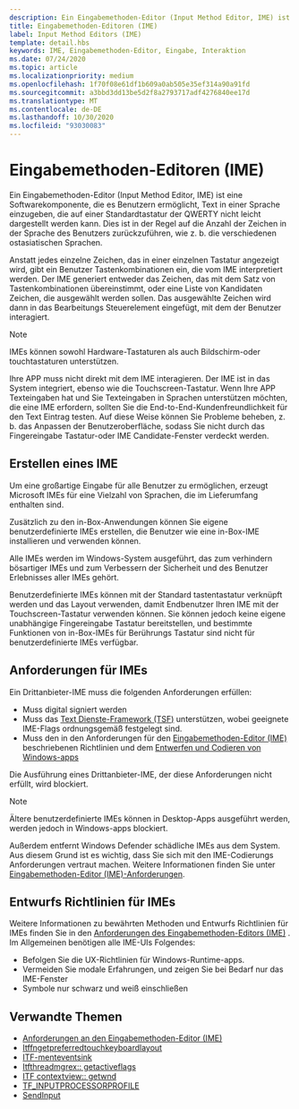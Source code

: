 ```yaml
---
description: Ein Eingabemethoden-Editor (Input Method Editor, IME) ist eine Softwarekomponente, die es Benutzern ermöglicht, Text in einer Sprache einzugeben, die auf einer Standardtastatur der QWERTY nicht leicht dargestellt werden kann.
title: Eingabemethoden-Editoren (IME)
label: Input Method Editors (IME)
template: detail.hbs
keywords: IME, Eingabemethoden-Editor, Eingabe, Interaktion
ms.date: 07/24/2020
ms.topic: article
ms.localizationpriority: medium
ms.openlocfilehash: 1f70f08e61df1b609a0ab505e35ef314a90a91fd
ms.sourcegitcommit: a3bbd3dd13be5d2f8a2793717adf4276840ee17d
ms.translationtype: MT
ms.contentlocale: de-DE
ms.lasthandoff: 10/30/2020
ms.locfileid: "93030083"
---
```

# <a name="input-method-editors-ime"></a>Eingabemethoden-Editoren (IME)

Ein Eingabemethoden-Editor (Input Method Editor, IME) ist eine Softwarekomponente, die es Benutzern ermöglicht, Text in einer Sprache einzugeben, die auf einer Standardtastatur der QWERTY nicht leicht dargestellt werden kann. Dies ist in der Regel auf die Anzahl der Zeichen in der Sprache des Benutzers zurückzuführen, wie z. b. die verschiedenen ostasiatischen Sprachen.

Anstatt jedes einzelne Zeichen, das in einer einzelnen Tastatur angezeigt wird, gibt ein Benutzer Tastenkombinationen ein, die vom IME interpretiert werden. Der IME generiert entweder das Zeichen, das mit dem Satz von Tastenkombinationen übereinstimmt, oder eine Liste von Kandidaten Zeichen, die ausgewählt werden sollen. Das ausgewählte Zeichen wird dann in das Bearbeitungs Steuerelement eingefügt, mit dem der Benutzer interagiert.

> [!NOTE]
> IMEs können sowohl Hardware-Tastaturen als auch Bildschirm-oder touchtastaturen unterstützen.

Ihre APP muss nicht direkt mit dem IME interagieren. Der IME ist in das System integriert, ebenso wie die Touchscreen-Tastatur. Wenn Ihre APP Texteingaben hat und Sie Texteingaben in Sprachen unterstützen möchten, die eine IME erfordern, sollten Sie die End-to-End-Kundenfreundlichkeit für den Text Eintrag testen. Auf diese Weise können Sie Probleme beheben, z. b. das Anpassen der Benutzeroberfläche, sodass Sie nicht durch das Fingereingabe Tastatur-oder IME Candidate-Fenster verdeckt werden.

## <a name="creating-an-ime"></a>Erstellen eines IME

Um eine großartige Eingabe für alle Benutzer zu ermöglichen, erzeugt Microsoft IMEs für eine Vielzahl von Sprachen, die im Lieferumfang enthalten sind.

Zusätzlich zu den in-Box-Anwendungen können Sie eigene benutzerdefinierte IMEs erstellen, die Benutzer wie eine in-Box-IME installieren und verwenden können.

Alle IMEs werden im Windows-System ausgeführt, das zum verhindern bösartiger IMEs und zum Verbessern der Sicherheit und des Benutzer Erlebnisses aller IMEs gehört.

Benutzerdefinierte IMEs können mit der Standard tastentastatur verknüpft werden und das Layout verwenden, damit Endbenutzer Ihren IME mit der Touchscreen-Tastatur verwenden können. Sie können jedoch keine eigene unabhängige Fingereingabe Tastatur bereitstellen, und bestimmte Funktionen von in-Box-IMEs für Berührungs Tastatur sind nicht für benutzerdefinierte IMEs verfügbar.

## <a name="requirements-for-imes"></a>Anforderungen für IMEs

Ein Drittanbieter-IME muss die folgenden Anforderungen erfüllen:

- Muss digital signiert werden
- Muss das [Text Dienste-Framework (TSF)](/windows/win32/tsf/text-services-framework) unterstützen, wobei geeignete IME-Flags ordnungsgemäß festgelegt sind.
- Muss den in den Anforderungen für den [Eingabemethoden-Editor (IME)](input-method-editor-requirements.md) beschriebenen Richtlinien und dem [Entwerfen und Codieren von Windows-apps](../index.md)

Die Ausführung eines Drittanbieter-IME, der diese Anforderungen nicht erfüllt, wird blockiert.

> [!NOTE]
> Ältere benutzerdefinierte IMEs können in Desktop-Apps ausgeführt werden, werden jedoch in Windows-apps blockiert.

Außerdem entfernt Windows Defender schädliche IMEs aus dem System. Aus diesem Grund ist es wichtig, dass Sie sich mit den IME-Codierungs Anforderungen vertraut machen. Weitere Informationen finden Sie unter [Eingabemethoden-Editor (IME)-Anforderungen](input-method-editor-requirements.md).

## <a name="design-guidelines-for-imes"></a>Entwurfs Richtlinien für IMEs

Weitere Informationen zu bewährten Methoden und Entwurfs Richtlinien für IMEs finden Sie in den [Anforderungen des Eingabemethoden-Editors (IME)](input-method-editor-requirements.md) . Im Allgemeinen benötigen alle IME-UIs Folgendes:

- Befolgen Sie die UX-Richtlinien für Windows-Runtime-apps.
- Vermeiden Sie modale Erfahrungen, und zeigen Sie bei Bedarf nur das IME-Fenster
- Symbole nur schwarz und weiß einschließen

## <a name="related-topics"></a>Verwandte Themen

- [Anforderungen an den Eingabemethoden-Editor (IME)](input-method-editor-requirements.md)
- [Itffngetpreferredtouchkeyboardlayout](/windows/win32/api/ctffunc/nn-ctffunc-itffngetpreferredtouchkeyboardlayout)
- [ITF-menteventsink](/windows/win32/api/msctf/nn-msctf-itfcompartmenteventsink)
- [Itfthreadmgrex:: getactiveflags](/windows/win32/api/msctf/nf-msctf-itfthreadmgrex-getactiveflags)
- [ITF contextview:: getwnd](/windows/win32/api/msctf/nf-msctf-itfcontextview-getwnd)
- [TF_INPUTPROCESSORPROFILE](/windows/win32/api/msctf/ns-msctf-tf_inputprocessorprofile)
- [SendInput](/windows/win32/api/winuser/nf-winuser-sendinput)
